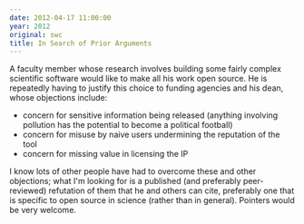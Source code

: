 ```yaml
---
date: 2012-04-17 11:00:00
year: 2012
original: swc
title: In Search of Prior Arguments
---
```

<p>A faculty member whose research involves building some fairly complex scientific software would like to make all his work open source. He is repeatedly having to justify this choice to funding agencies and his dean, whose objections include:</p>
<ul>
<li>concern for sensitive information being released (anything involving pollution has the potential to become a political football)</li>
<li>concern for misuse by naive users undermining the reputation of the tool</li>
<li>concern for missing value in licensing the IP</li>
</ul>
<p>I know lots of other people have had to overcome these and other objections; what I'm looking for is a published (and preferably peer-reviewed) refutation of them that he and others can cite, preferably one that is specific to open source in science (rather than in general). Pointers would be very welcome.</p>
